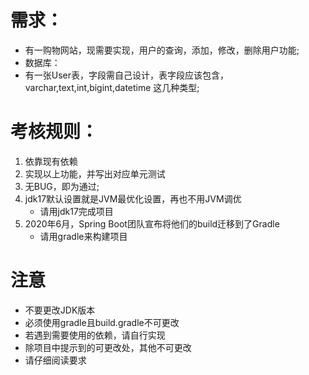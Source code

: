 # 需求：
- 有一购物网站，现需要实现，用户的查询，添加，修改，删除用户功能;
- 数据库：
 - 有一张User表，字段需自己设计，表字段应该包含，varchar,text,int,bigint,datetime 这几种类型;

# 考核规则：
1. 依靠现有依赖
1. 实现以上功能，并写出对应单元测试
1. 无BUG，即为通过;
1. jdk17默认设置就是JVM最优化设置，再也不用JVM调优
   - 请用jdk17完成项目
1. 2020年6月，Spring Boot团队宣布将他们的build迁移到了Gradle
   - 请用gradle来构建项目
# 注意
- 不要更改JDK版本
- 必须使用gradle且build.gradle不可更改
- 若遇到需要使用的依赖，请自行实现
- 除项目中提示到的可更改处，其他不可更改
- 请仔细阅读要求
